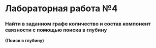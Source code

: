 # Лабораторная работа №4
### Найти в заданном графе количество и состав компонент связности с помощью поиска в глубину
__(Поиск в глубину)__